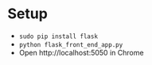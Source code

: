 # Setup
- `sudo pip install flask`
- `python flask_front_end_app.py`
- Open http://localhost:5050 in Chrome